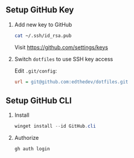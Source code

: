 ## Setup GitHub Key

1. Add new key to GitHub

	```sh
	cat ~/.ssh/id_rsa.pub
	```
	
	Visit <https://github.com/settings/keys>

1. Switch `dotfiles` to use SSH key access 

	Edit `.git/config`:
	
	```ini
	url = git@github.com:edthedev/dotfiles.git
	```

## Setup GitHub CLI

1. Install

	```powershell
	winget install --id GitHub.cli
	```

2. Authorize

	```powershell
	gh auth login
	```